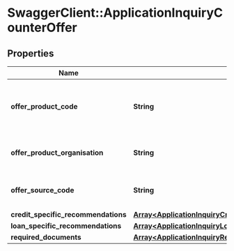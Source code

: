 # SwaggerClient::ApplicationInquiryCounterOffer

## Properties
Name | Type | Description | Notes
------------ | ------------- | ------------- | -------------
**offer_product_code** | **String** | A unique code that identifies the offered product to applicant | [optional] 
**offer_product_organisation** | **String** | Offered card issuing organization name | [optional] 
**offer_source_code** | **String** | A source code to identify the product | [optional] 
**credit_specific_recommendations** | [**Array&lt;ApplicationInquiryCreditSpecificRecommendations&gt;**](ApplicationInquiryCreditSpecificRecommendations.md) |  | [optional] 
**loan_specific_recommendations** | [**Array&lt;ApplicationInquiryLoanSpecificRecommendations&gt;**](ApplicationInquiryLoanSpecificRecommendations.md) |  | [optional] 
**required_documents** | [**Array&lt;ApplicationInquiryRequiredDocuments&gt;**](ApplicationInquiryRequiredDocuments.md) |  | [optional] 

